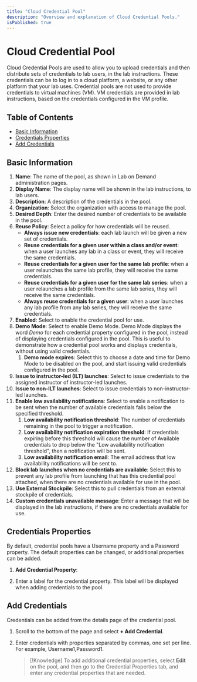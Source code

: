 ```yaml
---
title: "Cloud Credential Pool"
description: "Overview and explanation of Cloud Credential Pools."
isPublished: true
---
```


# Cloud Credential Pool 

Cloud Credential Pools are used to allow you to upload credentials and then distribute sets of credentials to lab users, in the lab instructions. These credentials can be to log in to a cloud platform, a website, or any other platform that your lab uses. Credential pools are not used to provide credentials to virtual machines (VM). VM credentials are provided in lab instructions, based on the credentials configured in the VM profile. 

## Table of Contents 

- [Basic Information](#basic-information)
- [Credentials Properties](#credentials-properties)
- [Add Credentials](#add-credentials)

## Basic Information  

1. **Name**: The name of the pool, as shown in Lab on Demand administration pages. 
1. **Display Name**: The display name will be shown in the lab instructions, to lab users.
1. **Description**: A description of the credentials in the pool. 
1. **Organization**: Select the organization with access to manage the pool.
1. **Desired Depth**: Enter the desired number of credentials to be available in the pool.
1. **Reuse Policy**: Select a policy for how credentials will be reused. 
    - **Always issue new credentials**: each lab launch will be given a new set of credentials. 
    - **Reuse credentials for a given user within a class and/or event**: when a user launches any lab in a class or event, they will receive the same credentials. 
    - **Reuse credentials for a given user for the same lab profile**: when a user relaunches the same lab profile, they will receive the same credentials. 
    - **Reuse credentials for a given user for the same lab series**: when a user relaunches a lab profile from the same lab series, they will receive the same credentials. 
    - **Always reuse credentials for a given user**: when a user launches any lab profile from any lab series, they will receive the same credentials.
1. **Enabled**: Select to enable the credential pool for use.
1. **Demo Mode**: Select to enable Demo Mode. Demo Mode displays the word _Demo_ for each credential property configured in the pool, instead of displaying credentials configured in the pool. This is useful to demonstrate how a credential pool works and displays credentials, without using valid credentials. 
    1. **Demo mode expires**: Select this to choose a date and time for Demo Mode to be disabled on the pool, and start issuing valid credentials configured in the pool. 
1. **Issue to instructor-led (ILT) launches**: Select to issue credentials to the assigned instructor of instructor-led launches.
1. **Issue to non-ILT launches**: Select to issue credentials to non-instructor-led launches.
1. **Enable low availability notifications**: Select to enable a notification to be sent when the number of available credentials falls below the specified threshold. 
    1. **Low availability notification threshold**: The number of credentials remaining in the pool to trigger a notification. 
    1. **Low availability notification expiration threshold**: If credentials expiring before this threshold will cause the number of Available credentials to drop below the "Low availability notification threshold", then a notification will be sent.
    1. **Low availability notification email**: The email address that low availability notifications will be sent to.
1. **Block lab launches when no credentials are available**: Select this to prevent any lab profile from launching that has this credential pool attached, when there are no credentials available for use in the pool. 
1. **Use External Stockpile**: Select this to pull credentials from an external stockpile of credentials. 
1. **Custom credentials unavailable message**: Enter a message that will be displayed in the lab instructions, if there are no credentials available for use. 

## Credentials Properties 

By default, credential pools have a Username property and a Password property. The default properties can be changed, or additional properties can be added.

1. **Add Credential Property**: 

1. Enter a label for the credential property. This label will be displayed when adding credentials to the pool. 

## Add Credentials 

Credentials can be added from the details page of the credential pool.

1. Scroll to the bottom of the page and select **+ Add Credential**. 
1. Enter credentials with properties separated by commas, one set per line. For example, Username1,Password1.

    >[!Knowledge] To add additional credential properties, select **Edit** on the pool, and then go to the Credential Properties tab, and enter any credential properties that are needed. 




